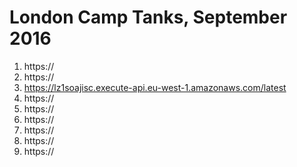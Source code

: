 # London Camp Tanks, September 2016

1. https://
2. https://
3. https://lz1soajisc.execute-api.eu-west-1.amazonaws.com/latest
4. https://
5. https://
6. https://
7. https://
8. https://
9. https://

